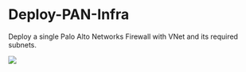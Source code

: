 # Deploy-PAN-Infra
Deploy a single Palo Alto Networks Firewall with VNet and its required subnets.

[<img src="https://aka.ms/deploytoazurebutton"/>](https://portal.azure.com/#create/Microsoft.Template/uri/https%3A%2F%2Fraw.githubusercontent.com%2Fwedmund%2FDeploy-PAN-Infra%2Fmain%2FSimple-Deployment%2Fazuredeploy.json)





